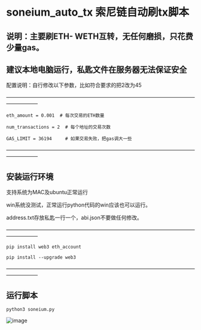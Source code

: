 # soneium_auto_tx 索尼链自动刷tx脚本
## 说明：主要刷ETH- WETH互转，无任何磨损，只花费少量gas。
## 建议本地电脑运行，私匙文件在服务器无法保证安全
配置说明：自行修改以下参数，比如符合要求的把2改为45

——————————————————————————————————————————

    eth_amount = 0.001  # 每次交易的ETH数量
    
    num_transactions = 2  # 每个地址的交易次数
    
    GAS_LIMIT = 36194     # 如果交易失败，把gas调大一些

——————————————————————————————————————————


## 安装运行环境
支持系统为MAC及ubuntu正常运行

win系统没测试，正常运行python代码的win应该也可以运行。

address.txt存放私匙一行一个，abi.json不要做任何修改。

——————————————————————————————————————————

    pip install web3 eth_account

    pip install --upgrade web3

——————————————————————————————————————————

## 运行脚本

    python3 soneium.py

![image](https://github.com/user-attachments/assets/62691e0a-5a88-4978-a5af-5ec06fea73eb) 

